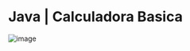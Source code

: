 # Java | Calculadora Basica
![image](https://github.com/xZeroAM/calculator-java/assets/91385164/40b5b809-7c51-4ba4-9572-66b438743543)
